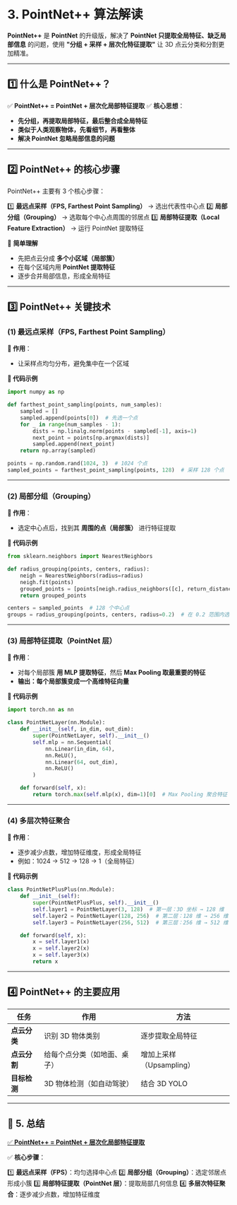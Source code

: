 # **3. PointNet++ 算法解读**

**PointNet++** 是 **PointNet** 的升级版，解决了 **PointNet 只提取全局特征、缺乏局部信息** 的问题，使用 **"分组 + 采样 + 层次化特征提取"** 让 3D 点云分类和分割更加精准。

------

## **1️⃣ 什么是 PointNet++？**

✅ **PointNet++ = PointNet + 层次化局部特征提取**
 ✅ **核心思想**：

- **先分组，再提取局部特征，最后整合成全局特征**
- **类似于人类观察物体，先看细节，再看整体**
- **解决 PointNet 忽略局部信息的问题**

------

## **2️⃣ PointNet++ 的核心步骤**

PointNet++ 主要有 3 个核心步骤： 

1️⃣ **最远点采样（FPS, Farthest Point Sampling）** → 选出代表性中心点
 2️⃣ **局部分组（Grouping）** → 选取每个中心点周围的邻居点
 3️⃣ **局部特征提取（Local Feature Extraction）** → 运行 PointNet 提取特征

📌 **简单理解**

- 先把点云分成 **多个小区域（局部簇）**
- 在每个区域内用 **PointNet 提取特征**
- 逐步合并局部信息，形成全局特征

------



## **3️⃣ PointNet++ 关键技术**

### **(1) 最远点采样（FPS, Farthest Point Sampling）**

**📌 作用**：

- 让采样点均匀分布，避免集中在一个区域

**📌 代码示例**

```python
import numpy as np

def farthest_point_sampling(points, num_samples):
    sampled = []
    sampled.append(points[0])  # 先选一个点
    for _ in range(num_samples - 1):
        dists = np.linalg.norm(points - sampled[-1], axis=1)
        next_point = points[np.argmax(dists)]
        sampled.append(next_point)
    return np.array(sampled)

points = np.random.rand(1024, 3)  # 1024 个点
sampled_points = farthest_point_sampling(points, 128)  # 采样 128 个点
```

------



### **(2) 局部分组（Grouping）**

**📌 作用**：

- 选定中心点后，找到其 **周围的点（局部簇）** 进行特征提取

**📌 代码示例**

```python
from sklearn.neighbors import NearestNeighbors

def radius_grouping(points, centers, radius):
    neigh = NearestNeighbors(radius=radius)
    neigh.fit(points)
    grouped_points = [points[neigh.radius_neighbors([c], return_distance=False)[0]] for c in centers]
    return grouped_points

centers = sampled_points  # 128 个中心点
groups = radius_grouping(points, centers, radius=0.2)  # 在 0.2 范围内选择邻居点
```

------



### **(3) 局部特征提取（PointNet 层）**

**📌 作用**：

- 对每个局部簇 **用 MLP 提取特征**，然后 **Max Pooling 取最重要的特征**
- **输出：每个局部簇变成一个高维特征向量**

**📌 代码示例**

```python
import torch.nn as nn

class PointNetLayer(nn.Module):
    def __init__(self, in_dim, out_dim):
        super(PointNetLayer, self).__init__()
        self.mlp = nn.Sequential(
            nn.Linear(in_dim, 64),
            nn.ReLU(),
            nn.Linear(64, out_dim),
            nn.ReLU()
        )

    def forward(self, x):
        return torch.max(self.mlp(x), dim=1)[0]  # Max Pooling 聚合特征
```

------



### **(4) 多层次特征聚合**

**📌 作用**：

- 逐步减少点数，增加特征维度，形成全局特征
- 例如：1024 → 512 → 128 → 1（全局特征）

**📌 代码示例**

```python
class PointNetPlusPlus(nn.Module):
    def __init__(self):
        super(PointNetPlusPlus, self).__init__()
        self.layer1 = PointNetLayer(3, 128)  # 第一层：3D 坐标 → 128 维
        self.layer2 = PointNetLayer(128, 256)  # 第二层：128 维 → 256 维
        self.layer3 = PointNetLayer(256, 512)  # 第三层：256 维 → 512 维

    def forward(self, x):
        x = self.layer1(x)
        x = self.layer2(x)
        x = self.layer3(x)
        return x
```

------



## **4️⃣ PointNet++ 的主要应用**

| **任务**     | **作用**                     | **方法**                 |
| ------------ | ---------------------------- | ------------------------ |
| **点云分类** | 识别 3D 物体类别             | 逐步提取全局特征         |
| **点云分割** | 给每个点分类（如地面、桌子） | 增加上采样（Upsampling） |
| **目标检测** | 3D 物体检测（如自动驾驶）    | 结合 3D YOLO             |

------

## **📌 5. 总结**

<u>✅ **PointNet++ = PointNet + 层次化局部特征提取**</u>

✅ **核心步骤**：

 1️⃣ **最远点采样（FPS）**：均匀选择中心点
 2️⃣ **局部分组（Grouping）**：选定邻居点形成小簇
 3️⃣ **局部特征提取（PointNet 层）**：提取局部几何信息
 4️⃣ **多层次特征聚合**：逐步减少点数，增加特征维度



